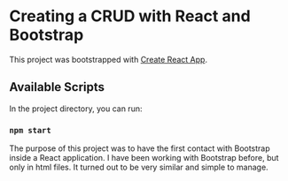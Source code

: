 # Creating a CRUD with React and Bootstrap

This project was bootstrapped with [Create React App](https://github.com/facebook/create-react-app).

## Available Scripts

In the project directory, you can run:

### `npm start`

The purpose of this project was to have the first contact with Bootstrap inside a React application. I have been working with Bootstrap before, but only in html files. It turned out to be very similar and simple to manage.